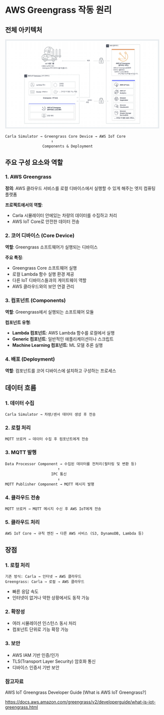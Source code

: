 # AWS Greengrass 작동 원리

## 전체 아키텍처

![Greengrass 아키텍처](1.png)

```
Carla Simulator → Greengrass Core Device → AWS IoT Core
                     ↑
                 Components & Deployment
```

## 주요 구성 요소와 역할

### 1. AWS Greengrass

**정의**: AWS 클라우드 서비스를 로컬 디바이스에서 실행할 수 있게 해주는 엣지 컴퓨팅 플랫폼

**프로젝트에서의 역할**:
- Carla 시뮬레이터 안에있는 차량의 데이터를 수집하고 처리
- AWS IoT Core로 안전한 데이터 전송


### 2. 코어 디바이스 (Core Device)

**역할**: Greengrass 소프트웨어가 실행되는 디바이스

**주요 특징**:
- Greengrass Core 소프트웨어 실행
- 로컬 Lambda 함수 실행 환경 제공
- 다른 IoT 디바이스들과의 게이트웨이 역할
- AWS 클라우드와의 보안 연결 관리


### 3. 컴포넌트 (Components)

**역할**: Greengrass에서 실행되는 소프트웨어 모듈

**컴포넌트 유형**:
- **Lambda 컴포넌트**: AWS Lambda 함수를 로컬에서 실행
- **Generic 컴포넌트**: 일반적인 애플리케이션이나 스크립트
- **Machine Learning 컴포넌트**: ML 모델 추론 실행

### 4. 배포 (Deployment)

**역할**: 컴포넌트를 코어 디바이스에 설치하고 구성하는 프로세스

## 데이터 흐름

### 1. 데이터 수집
```
Carla Simulator → 차량/센서 데이터 생성 후 전송
```

### 2. 로컬 처리
```
MQTT 브로커 → 데이터 수집 후 컴포넌트에게 전송
```

### 3. MQTT 발행
```
Data Processor Component → 수집된 데이터를 전처리(필터링 및 변환 등)
                        ↑
                     IPC 통신
                        ↓
MQTT Publisher Component → MQTT 메시지 발행
```

### 4. 클라우드 전송
```
MQTT 브로커 → MQTT 메시지 수신 후 AWS IoT에게 전송
```


### 5. 클라우드 처리
```
AWS IoT Core → 규칙 엔진 → 다른 AWS 서비스 (S3, DynamoDB, Lambda 등)
```

## 장점

### 1. 로컬 처리
```
기존 방식: Carla → 인터넷 → AWS 클라우드
Greengrass: Carla → 로컬 → AWS 클라우드
```
- 빠른 응답 속도
- 인터넷이 없거나 약한 상황에서도 동작 가능

### 2. 확장성
- 여러 시뮬레이션 인스턴스 동시 처리
- 컴포넌트 단위로 기능 확장 가능

### 3. 보안
- AWS IAM 기반 인증/인가
- TLS(Transport Layer Security) 암호화 통신
- 디바이스 인증서 기반 보안

### 참고자료
AWS IoT Greengrass Developer Guide [What is AWS IoT Greengrass?]

https://docs.aws.amazon.com/greengrass/v2/developerguide/what-is-iot-greengrass.html
